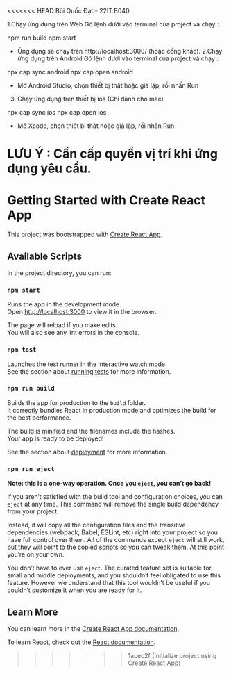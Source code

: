 <<<<<<< HEAD
Bùi Quốc Đạt - 22IT.B040

1.Chạy ứng dụng trên Web
Gõ lệnh dưới vào terminal của project và chạy :

  npm run build
  npm start

  - Ứng dụng sẽ chạy trên http://localhost:3000/ (hoặc cổng khác).
2.Chạy ứng dụng trên Android
Gõ lệnh dưới vào terminal của project và chạy :

  npx cap sync android
  npx cap open android

- Mở Android Studio, chọn thiết bị thật hoặc giả lập, rồi nhấn Run

3. Chạy ứng dụng trên thiết bị ios (Chỉ dành cho mac)

npx cap sync ios
npx cap open ios 

- Mở Xcode, chọn thiết bị thật hoặc giả lập, rồi nhấn Run

LƯU Ý : Cần cấp quyền vị trí khi ứng dụng yêu cầu.
=======
# Getting Started with Create React App

This project was bootstrapped with [Create React App](https://github.com/facebook/create-react-app).

## Available Scripts

In the project directory, you can run:

### `npm start`

Runs the app in the development mode.\
Open [http://localhost:3000](http://localhost:3000) to view it in the browser.

The page will reload if you make edits.\
You will also see any lint errors in the console.

### `npm test`

Launches the test runner in the interactive watch mode.\
See the section about [running tests](https://facebook.github.io/create-react-app/docs/running-tests) for more information.

### `npm run build`

Builds the app for production to the `build` folder.\
It correctly bundles React in production mode and optimizes the build for the best performance.

The build is minified and the filenames include the hashes.\
Your app is ready to be deployed!

See the section about [deployment](https://facebook.github.io/create-react-app/docs/deployment) for more information.

### `npm run eject`

**Note: this is a one-way operation. Once you `eject`, you can’t go back!**

If you aren’t satisfied with the build tool and configuration choices, you can `eject` at any time. This command will remove the single build dependency from your project.

Instead, it will copy all the configuration files and the transitive dependencies (webpack, Babel, ESLint, etc) right into your project so you have full control over them. All of the commands except `eject` will still work, but they will point to the copied scripts so you can tweak them. At this point you’re on your own.

You don’t have to ever use `eject`. The curated feature set is suitable for small and middle deployments, and you shouldn’t feel obligated to use this feature. However we understand that this tool wouldn’t be useful if you couldn’t customize it when you are ready for it.

## Learn More

You can learn more in the [Create React App documentation](https://facebook.github.io/create-react-app/docs/getting-started).

To learn React, check out the [React documentation](https://reactjs.org/).
>>>>>>> 1acec2f (Initialize project using Create React App)
